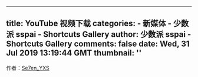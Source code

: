 
---
title: YouTube 视频下载
categories: 
    - 新媒体
    - 少数派 sspai - Shortcuts Gallery
author: 少数派 sspai - Shortcuts Gallery
comments: false
date: Wed, 31 Jul 2019 13:19:44 GMT
thumbnail: ''
---

<div>   
作者：<a href="https://twitter.com/Se7en_YXS">Se7en_YXS</a><br>  
</div>
            